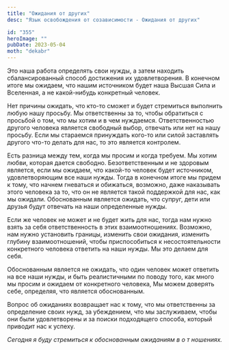 ```yaml
---
title: "Ожидания от других"
desc: "Язык освобождения от созависимости - Ожидания от других"

id: "355"
heroImage: ""
pubDate: 2023-05-04
moth: "dekabr"
---
```


Это наша работа определять свои нужды, а затем находить сбалансированный
способ достижения их удовлетворения. В конечном итоге мы ожидаем, что нашим
источником будет наша Высшая Сила и Вселенная, а не какой-нибудь конкретный
человек.

Нет причины ожидать, что кто-то сможет и будет стремиться выполнить любую нашу
просьбу. Мы ответственны за то, чтобы обратиться с просьбой о том, что мы
хотим и в чем нуждаемся. Ответственностью другого человека является свободный
выбор, отвечать или нет на нашу просьбу. Если мы стараемся принуждать кого-то
или силой заставлять другого что-то делать для нас, то это является контролем.

Есть разница между тем, когда мы просим и когда требуем. Мы хотим любви,
которая дается свободно. Безответственным и не здоровым является, если мы
ожидаем, что какой-то человек будет источником, удовлетворяющим все наши
нужды. Тогда в конечном итоге мы придем к тому, что начнем гневаться и
обижаться, возможно, даже наказывать этого человека за то, что он не является
такой поддержкой для нас, как мы ожидали. Обоснованным является ожидать, что
супруг, дети или друзья будут отвечать на наши определенные нужды.

Если же человек не может и не будет жить для нас, тогда нам нужно взять за
себя ответственность в этих взаимоотношениях. Возможно, нам нужно установить
границы, изменить свои ожидания, изменить глубину взаимоотношений, чтобы
приспособиться к несостоятельности конкретного человека ответить на наши
нужды. Мы это делаем для себя.

Обоснованным является не ожидать, что один человек может ответить на все наши
нужды, и быть реалистичными по поводу того, как много мы просим и ожидаем от
конкретного человека, Мы можем доверять себе, определяя, что является
обоснованным.

Вопрос об ожиданиях возвращает нас к тому, что мы ответственны за определение
своих нужд, за убеждением, что мы заслуживаем, чтобы они были удовлетворены и
за поиски подходящего способа, который приводит нас к успеху.

_Сегодня_ _я_ _буду_ _стремиться_ _к_ _обоснованным_ _ожиданиям_ _в_ _о_ _т_
_ношениях._
